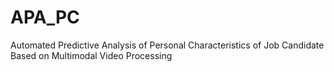 # APA_PC
Automated Predictive Analysis of Personal Characteristics of Job Candidate Based on Multimodal Video Processing
